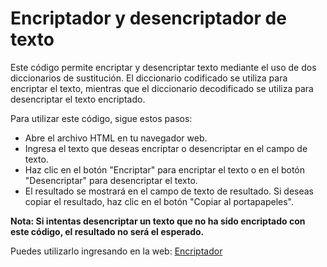 # Encriptador y desencriptador de texto
Este código permite encriptar y desencriptar texto mediante el uso de dos diccionarios de sustitución. El diccionario codificado se utiliza para encriptar el texto, mientras que el diccionario decodificado se utiliza para desencriptar el texto encriptado.

Para utilizar este código, sigue estos pasos:

- Abre el archivo HTML en tu navegador web.
- Ingresa el texto que deseas encriptar o desencriptar en el campo de texto.
- Haz clic en el botón "Encriptar" para encriptar el texto o en el botón "Desencriptar" para desencriptar el texto.
- El resultado se mostrará en el campo de texto de resultado. Si deseas copiar el resultado, haz clic en el botón "Copiar al portapapeles".

**Nota: Si intentas desencriptar un texto que no ha sido encriptado con este código, el resultado no será el esperado.**

Puedes utilizarlo ingresando en la web: [Encriptador](https://estanislaocaputto.github.io/codificador.github.io/ "Encriptador")